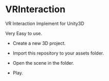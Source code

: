 # VRInteraction
VR Interaction Implement for Unity3D

Very Easy to use. 

 - Create a new 3D project. 

 - Import this repository to your assets folder. 

 - Open the scene in the folder. 

 - Play.


  
  

